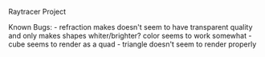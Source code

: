 Raytracer Project

Known Bugs: 
    - refraction makes doesn't seem to have transparent quality and only makes shapes whiter/brighter? color seems to work somewhat
    - cube seems to render as a quad
    - triangle doesn't seem to render properly

